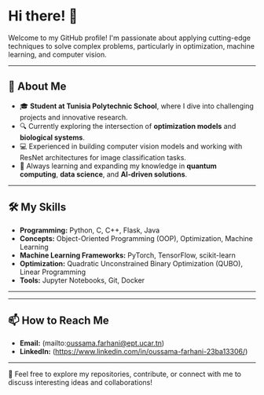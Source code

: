 # Hi there! 👋

Welcome to my GitHub profile! I'm passionate about applying cutting-edge techniques to solve complex problems, particularly in optimization, machine learning, and computer vision.

---

## 🚀 About Me

- 🎓 **Student at Tunisia Polytechnic School**, where I dive into challenging projects and innovative research.
- 🔍 Currently exploring the intersection of **optimization models** and **biological systems**.
- 💻 Experienced in building computer vision models and working with ResNet architectures for image classification tasks.
- 🌱 Always learning and expanding my knowledge in **quantum computing**, **data science**, and **AI-driven solutions**.

---

## 🛠️ My Skills

- **Programming:** Python, C, C++, Flask, Java
- **Concepts:** Object-Oriented Programming (OOP), Optimization, Machine Learning
- **Machine Learning Frameworks:** PyTorch, TensorFlow, scikit-learn
- **Optimization:** Quadratic Unconstrained Binary Optimization (QUBO), Linear Programming
- **Tools:** Jupyter Notebooks, Git, Docker

---

---

## 📫 How to Reach Me

- **Email:** (mailto:oussama.farhani@ept.ucar.tn)
- **LinkedIn:** (https://www.linkedin.com/in/oussama-farhani-23ba13306/)


---

🌟 Feel free to explore my repositories, contribute, or connect with me to discuss interesting ideas and collaborations!
